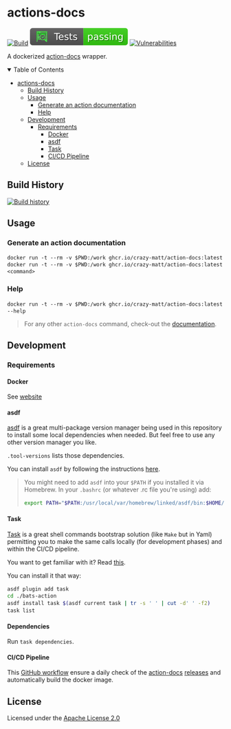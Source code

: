 # actions-docs

[![Build](https://github.com/crazy-matt/action-docs/blob/badges/build.svg)](https://github.com/crazy-matt/action-docs/actions/workflows/docker_builder.yml)
[![Tests](https://github.com/crazy-matt/action-docs/blob/badges/tests.svg)](https://github.com/crazy-matt/action-docs/actions/workflows/docker_builder.yml)
[![Vulnerabilities](https://github.com/crazy-matt/action-docs/blob/badges/vulnerability.svg)](https://github.com/crazy-matt/action-docs/actions/workflows/docker_builder.yml)

A dockerized [action-docs](https://github.com/npalm/action-docs) wrapper.

<details open="open">
<summary>Table of Contents</summary>

- [actions-docs](#actions-docs)
  - [Build History](#build-history)
  - [Usage](#usage)
    - [Generate an action documentation](#generate-an-action-documentation)
    - [Help](#help)
  - [Development](#development)
    - [Requirements](#requirements)
      - [Docker](#docker)
      - [asdf](#asdf)
      - [Task](#task)
      - [CI/CD Pipeline](#cicd-pipeline)
  - [License](#license)

</details>

## Build History

[![Build history](https://buildstats.info/github/chart/crazy-matt/action-docs?branch=main)](https://github.com/crazy-matt/action-docs/actions)

## Usage

### Generate an action documentation

```shell
docker run -t --rm -v $PWD:/work ghcr.io/crazy-matt/action-docs:latest
docker run -t --rm -v $PWD:/work ghcr.io/crazy-matt/action-docs:latest <command>
```

### Help

```shell
docker run -t --rm -v $PWD:/work ghcr.io/crazy-matt/action-docs:latest --help
```

> For any other `action-docs` command, check-out the [documentation](https://github.com/npalm/action-docs#readme).

## Development

### Requirements

#### Docker

See [website](https://www.docker.com/)

#### asdf

[asdf](https://asdf-vm.com/) is a great multi-package version manager being used in this repository to install some local dependencies when needed. But feel free to use any other version manager you like.

`.tool-versions` lists those dependencies.

You can install `asdf` by following the instructions [here](http://asdf-vm.com/guide/getting-started.html#_1-install-dependencies).

> You might need to add `asdf` into your `$PATH` if you installed it via Homebrew. In your `.bashrc` (or whatever .rc file you're using) add:
>
> ```bash
> export PATH="$PATH:/usr/local/var/homebrew/linked/asdf/bin:$HOME/.asdf/shims"
> ```

#### Task

[Task](https://taskfile.dev/#/) is a great shell commands bootstrap solution (like `Make` but in Yaml) permitting you to make the same calls locally (for development phases) and within the CI/CD pipeline.

You want to get familiar with it? Read [this](https://tsh.io/blog/taskfile-and-gnu-make-for-automation/).

You can install it that way:

```bash
asdf plugin add task
cd ./bats-action
asdf install task $(asdf current task | tr -s ' ' | cut -d' ' -f2)
task list
```

#### Dependencies

Run `task dependencies`.

#### CI/CD Pipeline

This [GitHub workflow](.github/workflows/docker_builder.yml) ensure a daily check of the [action-docs](https://github.com/npalm/action-docs) [releases](https://github.com/npalm/action-docs/releases) and automatically build the docker image.

## License

Licensed under the [Apache License 2.0](LICENSE)
